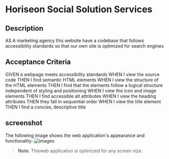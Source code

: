 # Horiseon Social Solution Services


## Description

AS A marketing agency
this website have a codebase that follows accessibility standards
so that our own site is optimized for search engines


## Acceptance Criteria

GIVEN a webpage meets accessibility standards
WHEN I view the source code
THEN I find semantic HTML elements
WHEN I view the structure of the HTML elements
THEN I find that the elements follow a logical structure independent of styling and positioning
WHEN I view the icon and image elements
THEN I find accessible alt attributes
WHEN I view the heading attributes
THEN they fall in sequential order
WHEN I view the title element
THEN I find a concise, descriptive title

## screenshot

The following image shows the web application's appearance and functionality:
![images](images/01-html-css-git-homework-demo.png)

> **Note**: Thisweb application is optimized for any screen size.